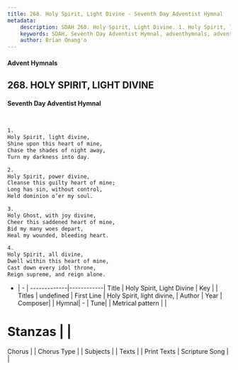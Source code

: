 ```yaml
---
title: 268. Holy Spirit, Light Divine - Seventh Day Adventist Hymnal
metadata:
    description: SDAH 268. Holy Spirit, Light Divine. 1. Holy Spirit, light divine, Shine upon this heart of mine, Chase the shades of night away, Turn my darkness into day.
    keywords: SDAH, Seventh Day Adventist Hymnal, adventhymnals, advent hymnals, Holy Spirit, Light Divine, Holy Spirit, light divine, 
    author: Brian Onang'o
---
```


#### Advent Hymnals
## 268. HOLY SPIRIT, LIGHT DIVINE
#### Seventh Day Adventist Hymnal

```txt


1.
Holy Spirit, light divine,
Shine upon this heart of mine,
Chase the shades of night away,
Turn my darkness into day.

2.
Holy Spirit, power divine,
Cleanse this guilty heart of mine;
Long has sin, without control,
Held dominion o’er my soul.

3.
Holy Ghost, with joy divine,
Cheer this saddened heart of mine,
Bid my many woes depart,
Heal my wounded, bleeding heart.

4.
Holy Spirit, all divine,
Dwell within this heart of mine,
Cast down every idol throne,
Reign supreme, and reign alone.


```

- |   -  |
-------------|------------|
Title | Holy Spirit, Light Divine |
Key |  |
Titles | undefined |
First Line | Holy Spirit, light divine, |
Author | 
Year | 
Composer|  |
Hymnal|  - |
Tune|  |
Metrical pattern | |
# Stanzas |  |
Chorus |  |
Chorus Type |  |
Subjects |  |
Texts |  |
Print Texts | 
Scripture Song |  |
  
